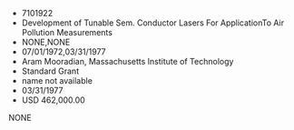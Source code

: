 * 7101922
* Development of Tunable Sem. Conductor Lasers For ApplicationTo Air Pollution Measurements
* NONE,NONE
* 07/01/1972,03/31/1977
* Aram Mooradian, Massachusetts Institute of Technology
* Standard Grant
*   name not available
* 03/31/1977
* USD 462,000.00

NONE